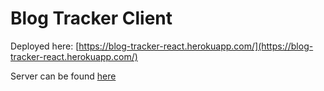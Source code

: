 # Blog Tracker Client

Deployed here: [https://blog-tracker-react.herokuapp.com/](https://blog-tracker-react.herokuapp.com/)

Server can be found [here](https://github.com/winstoncooke/blog-tracker-server)
